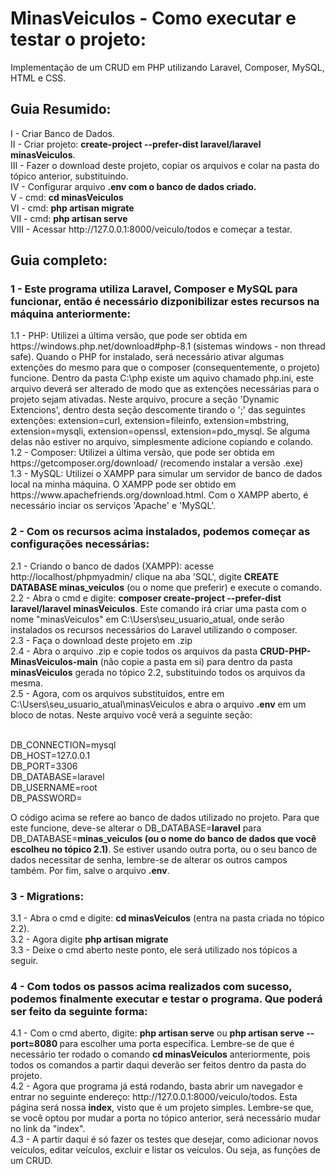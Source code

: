 # MinasVeiculos - Como executar e testar o projeto:
 Implementação de um CRUD em PHP utilizando Laravel, Composer, MySQL, HTML e CSS.
 
 <h2>Guia Resumido:</h2>
    I - Criar Banco de Dados.<br>
    II - Criar projeto: <strong>create-project --prefer-dist laravel/laravel minasVeiculos</strong>.<br>
    III - Fazer o download deste projeto, copiar os arquivos e colar na pasta do tópico anterior, substituindo.<br>
    IV - Configurar arquivo <strong>.env com o banco de dados criado.</strong><br>
    V - cmd: <strong>cd minasVeiculos</strong><br>
    VI - cmd: <strong>php artisan migrate</strong><br>
    VII - cmd: <strong>php artisan serve</strong><br>
    VIII - Acessar http://127.0.0.1:8000/veiculo/todos e começar a testar.
 
 <h2>Guia completo: </h2>
 <h3>1 - Este programa utiliza Laravel, Composer e MySQL para funcionar, então é necessário dizponibilizar estes recursos na máquina anteriormente:</h3>
    1.1 - PHP: Utilizei a última versão, que pode ser obtida em https://windows.php.net/download#php-8.1 (sistemas windows - non thread safe). Quando o PHP for instalado, será necessário ativar algumas extenções do mesmo para que o composer (consequentemente, o projeto) funcione. Dentro da pasta C:\php existe um aquivo chamado php.ini, este arquivo deverá ser alterado de modo que as extenções necessárias para o projeto sejam ativadas. Neste arquivo, procure a seção 'Dynamic Extencions', dentro desta seção descomente tirando o ';' das seguintes extenções: extension=curl, extension=fileinfo, extension=mbstring, extension=mysqli, extension=openssl, extension=pdo_mysql. Se alguma delas não estiver no arquivo, simplesmente adicione copiando e colando.<br>
    1.2 - Composer: Utilizei a última versão, que pode ser obtida em https://getcomposer.org/download/ (recomendo instalar a versão .exe)<br>
    1.3 - MySQL: Utilizei o XAMPP para simular um servidor de banco de dados local na minha máquina. O XAMPP pode ser obtido em https://www.apachefriends.org/download.html. Com o XAMPP aberto, é necessário inciar os serviços 'Apache' e 'MySQL'.
 
 <h3>2 - Com os recursos acima instalados, podemos começar as configurações necessárias: </h3>
    2.1 - Criando o banco de dados (XAMPP): acesse http://localhost/phpmyadmin/ clique na aba 'SQL', digite <strong>CREATE DATABASE minas_veiculos</strong> (ou o nome que preferir) e execute o comando.<br>
    2.2 - Abra o cmd e digite: <strong>composer create-project --prefer-dist laravel/laravel minasVeiculos</strong>. Este comando irá criar uma pasta com o nome "minasVeiculos" em C:\Users\seu_usuario_atual, onde serão instalados os recursos necessários do Laravel utilizando o composer.<br>  
    2.3 - Faça o download deste projeto em .zip<br>
    2.4 - Abra o arquivo .zip e copie todos os arquivos da pasta <strong>CRUD-PHP-MinasVeiculos-main</strong> (não copie a pasta em si) para dentro da pasta <strong>minasVeiculos</strong> gerada no tópico 2.2, substituindo todos os arquivos da mesma.<br>
    2.5 - Agora, com os arquivos substituídos, entre em C:\Users\seu_usuario_atual\minasVeiculos e abra o arquivo <strong>.env</strong> em um bloco de notas. Neste arquivo você verá a seguinte seção:<br><br>
    
DB_CONNECTION=mysql<br>
DB_HOST=127.0.0.1<br>
DB_PORT=3306<br>
DB_DATABASE=laravel<br>
DB_USERNAME=root<br>
DB_PASSWORD=<br>

O código acima se refere ao banco de dados utilizado no projeto. Para que este funcione, deve-se alterar o DB_DATABASE=<strong>laravel</strong> para DB_DATABASE=<strong>minas_veiculos (ou o nome do banco de dados que você escolheu no tópico 2.1)</strong>. Se estiver usando outra porta, ou o seu banco de dados necessitar de senha, lembre-se de alterar os outros campos também. Por fim, salve o arquivo <strong>.env</strong>.<br>

 <h3>3 - Migrations: </h3>
 3.1 - Abra o cmd e digite: <strong>cd minasVeiculos</strong> (entra na pasta criada no tópico 2.2).<br>
 3.2 - Agora digite <strong>php artisan migrate</strong><br>
 3.3 - Deixe o cmd aberto neste ponto, ele será utilizado nos tópicos a seguir.
 
 <h3>4 - Com todos os passos acima realizados com sucesso, podemos finalmente executar e testar o programa. Que poderá ser feito da seguinte forma: </h3>
 4.1 - Com o cmd aberto, digite: <strong>php artisan serve</strong> ou <strong>php artisan serve --port=8080 </strong>para escolher uma porta específica. Lembre-se de que é necessário ter rodado o comando <strong>cd minasVeiculos</strong> anteriormente, pois todos os comandos a partir daqui deverão ser feitos dentro da pasta do projeto.<br> 
 4.2 - Agora que programa já está rodando, basta abrir um navegador e entrar no seguinte endereço: http://127.0.0.1:8000/veiculo/todos. Esta página será nossa <strong>index</strong>, visto que é um projeto simples. Lembre-se que, se você optou por mudar a porta no tópico anterior, será necessário mudar no link da "index".<br>
 4.3 - A partir daqui é só fazer os testes que desejar, como adicionar novos veículos, editar veículos, excluir e listar os veículos. Ou seja, as funções de um CRUD.<br>
 
 

